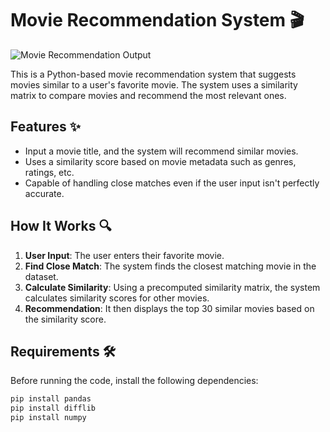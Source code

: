 # Movie Recommendation System 🎬
![Movie Recommendation Output](https://github.com/Prachisinha2005/Movie_Recommendation_system/blob/main/https://raw.githubusercontent.com/Prachisinha2005/Movie_Recommendation_system/refs/heads/main/movie%20r%20s.webp)



This is a Python-based movie recommendation system that suggests movies similar to a user's favorite movie. The system uses a similarity matrix to compare movies and recommend the most relevant ones.

## Features ✨
- Input a movie title, and the system will recommend similar movies.
- Uses a similarity score based on movie metadata such as genres, ratings, etc.
- Capable of handling close matches even if the user input isn't perfectly accurate.

## How It Works 🔍
1. **User Input**: The user enters their favorite movie.
2. **Find Close Match**: The system finds the closest matching movie in the dataset.
3. **Calculate Similarity**: Using a precomputed similarity matrix, the system calculates similarity scores for other movies.
4. **Recommendation**: It then displays the top 30 similar movies based on the similarity score.

## Requirements 🛠️
Before running the code, install the following dependencies:

```bash
pip install pandas
pip install difflib
pip install numpy

